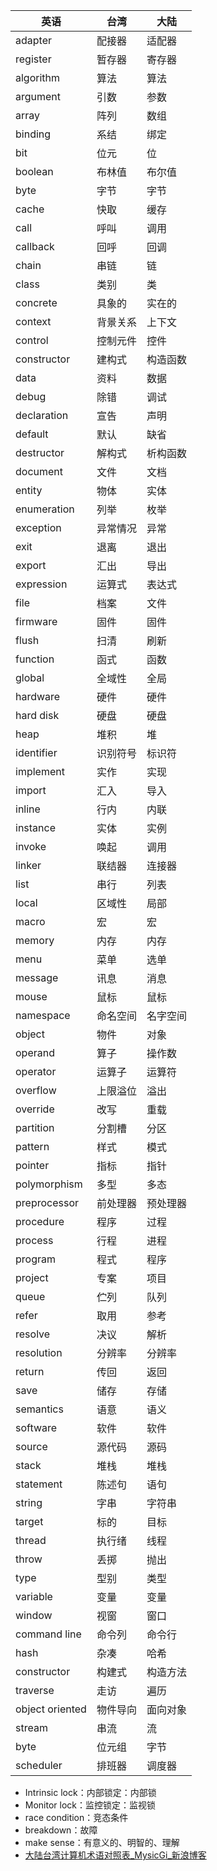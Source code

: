 | 英语            | 台湾     | 大陆     |
| --------------- | -------- | -------- |
| adapter         | 配接器   | 适配器   |
| register        | 暂存器   | 寄存器   |
| algorithm       | 算法     | 算法     |
| argument        | 引数     | 参数     |
| array           | 阵列     | 数组     |
| binding         | 系结     | 绑定     |
| bit             | 位元     | 位       |
| boolean         | 布林值   | 布尔值   |
| byte            | 字节     | 字节     |
| cache           | 快取     | 缓存     |
| call            | 呼叫     | 调用     |
| callback        | 回呼     | 回调     |
| chain           | 串链     | 链       |
| class           | 类别     | 类       |
| concrete        | 具象的   | 实在的   |
| context         | 背景关系 | 上下文   |
| control         | 控制元件 | 控件     |
| constructor     | 建构式   | 构造函数 |
| data            | 资料     | 数据     |
| debug           | 除错     | 调试     |
| declaration     | 宣告     | 声明     |
| default         | 默认     | 缺省     |
| destructor      | 解构式   | 析构函数 |
| document        | 文件     | 文档     |
| entity          | 物体     | 实体     |
| enumeration     | 列举     | 枚举     |
| exception       | 异常情况 | 异常     |
| exit            | 退离     | 退出     |
| export          | 汇出     | 导出     |
| expression      | 运算式   | 表达式   |
| file            | 档案     | 文件     |
| firmware        | 固件     | 固件     |
| flush           | 扫清     | 刷新     |
| function        | 函式     | 函数     |
| global          | 全域性   | 全局     |
| hardware        | 硬件     | 硬件     |
| hard disk       | 硬盘     | 硬盘     |
| heap            | 堆积     | 堆       |
| identifier      | 识别符号 | 标识符   |
| implement       | 实作     | 实现     |
| import          | 汇入     | 导入     |
| inline          | 行内     | 内联     |
| instance        | 实体     | 实例     |
| invoke          | 唤起     | 调用     |
| linker          | 联结器   | 连接器   |
| list            | 串行     | 列表     |
| local           | 区域性   | 局部     |
| macro           | 宏       | 宏       |
| memory          | 内存     | 内存     |
| menu            | 菜单     | 选单     |
| message         | 讯息     | 消息     |
| mouse           | 鼠标     | 鼠标     |
| namespace       | 命名空间 | 名字空间 |
| object          | 物件     | 对象     |
| operand         | 算子     | 操作数   |
| operator        | 运算子   | 运算符   |
| overflow        | 上限溢位 | 溢出     |
| override        | 改写     | 重载     |
| partition       | 分割槽   | 分区     |
| pattern         | 样式     | 模式     |
| pointer         | 指标     | 指针     |
| polymorphism    | 多型     | 多态     |
| preprocessor    | 前处理器 | 预处理器 |
| procedure       | 程序     | 过程     |
| process         | 行程     | 进程     |
| program         | 程式     | 程序     |
| project         | 专案     | 项目     |
| queue           | 伫列     | 队列     |
| refer           | 取用     | 参考     |
| resolve         | 决议     | 解析     |
| resolution      | 分辨率   | 分辨率   |
| return          | 传回     | 返回     |
| save            | 储存     | 存储     |
| semantics       | 语意     | 语义     |
| software        | 软件     | 软件     |
| source          | 源代码   | 源码     |
| stack           | 堆栈     | 堆栈     |
| statement       | 陈述句   | 语句     |
| string          | 字串     | 字符串   |
| target          | 标的     | 目标     |
| thread          | 执行绪   | 线程     |
| throw           | 丢掷     | 抛出     |
| type            | 型别     | 类型     |
| variable        | 变量     | 变量     |
| window          | 视窗     | 窗口     |
| command line    | 命令列   | 命令行   |
| hash            | 杂凑     | 哈希     |
| constructor     | 构建式   | 构造方法 |
| traverse        | 走访     | 遍历     |
| object oriented | 物件导向 | 面向对象 |
| stream          | 串流     | 流       |
| byte            | 位元组   | 字节     |
| scheduler       | 排班器   | 调度器   |

* Intrinsic lock：内部锁定：内部锁
* Monitor lock：监控锁定：监视锁
* race condition：竞态条件
* breakdown：故障
* make sense：有意义的、明智的、理解
* [大陆台湾计算机术语对照表_MysicGi_新浪博客](blog.sina.com.cn/s/blog_694c144f0101mnui.html)